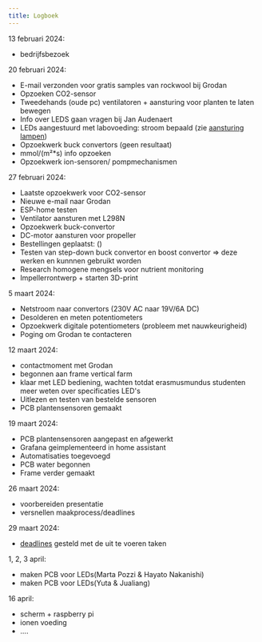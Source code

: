 ```yaml
---
title: Logboek
---
```



13 februari 2024:

* bedrijfsbezoek

20 februari 2024:

* E-mail verzonden voor gratis samples van rockwool bij Grodan
* Opzoeken CO2-sensor
* Tweedehands (oude pc) ventilatoren + aansturing voor planten te laten bewegen
* Info over LEDS gaan vragen bij Jan Audenaert
* LEDs aangestuurd met labovoeding: stroom bepaald (zie [aansturing lampen](/inhoud/aansturingLEDs/))
 * Opzoekwerk buck convertors (geen resultaat)
 * mmol/(m²*s) info opzoeken
 * Opzoekwerk ion-sensoren/ pompmechanismen


27 februari 2024:

 * Laatste opzoekwerk voor CO2-sensor
 * Nieuwe e-mail naar Grodan
 * ESP-home testen
 * Ventilator aansturen met L298N
 * Opzoekwerk buck-convertor
 * DC-motor aansturen voor propeller
 * Bestellingen geplaatst: ()
 * Testen van step-down buck convertor en boost convertor => deze werken en kunnnen gebruikt worden
 * Research homogene mengsels voor nutrient monitoring
 * Impellerrontwerp + starten 3D-print

 5 maart 2024:

* Netstroom naar convertors (230V AC naar 19V/6A DC)
* Desolderen en meten potentiometers
* Opzoekwerk digitale potentiometers (probleem met nauwkeurigheid)
* Poging om Grodan te contacteren

12 maart 2024:

* contactmoment met Grodan
* begonnen aan frame vertical farm
* klaar met LED bediening, wachten totdat erasmusmundus studenten meer weten over specificaties LED's
* Uitlezen en testen van bestelde sensoren
* PCB plantensensoren gemaakt

19 maart 2024:
* PCB plantensensoren aangepast en afgewerkt
* Grafana geimplementeerd in home assistant
* Automatisaties toegevoegd
* PCB water begonnen
* Frame verder gemaakt

26 maart 2024:
* voorbereiden presentatie
* versnellen maakprocess/deadlines

29 maart 2024:
* [deadlines](../deadlines/index.md) gesteld met de uit te voeren taken

1, 2, 3 april:
* maken PCB voor LEDs(Marta Pozzi & Hayato Nakanishi)
* maken PCB voor LEDs(Yuta & Jualiang)

16 april:
* scherm + raspberry pi
* ionen voeding
* ....
